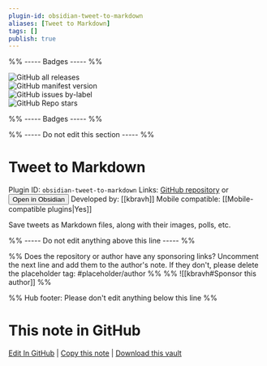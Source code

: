 ```yaml
---
plugin-id: obsidian-tweet-to-markdown
aliases: [Tweet to Markdown]
tags: []
publish: true
---
```


%% ----- Badges ----- %%

![GitHub all releases](https://img.shields.io/github/downloads/kbravh/obsidian-tweet-to-markdown/total?color=573E7A&logo=github&style=for-the-badge)  
![GitHub manifest version](https://img.shields.io/github/manifest-json/v/kbravh/obsidian-tweet-to-markdown?color=573E7A&logo=github&style=for-the-badge)  
![GitHub issues by-label](https://img.shields.io/github/issues/kbravh/obsidian-tweet-to-markdown/help%20wanted?color=573E7A&logo=github&style=for-the-badge)  
![GitHub Repo stars](https://img.shields.io/github/stars/kbravh/obsidian-tweet-to-markdown?color=573E7A&logo=github&style=for-the-badge)

%% ----- Badges ----- %%

%% ----- Do not edit this section ----- %%

# Tweet to Markdown

Plugin ID: `obsidian-tweet-to-markdown`
Links: [GitHub repository](https://github.com/kbravh/obsidian-tweet-to-markdown) or [<button id=HH>Open in Obsidian</button>](obsidian://show-plugin?id=obsidian-tweet-to-markdown)
Developed by: [[kbravh]]
Mobile compatible: [[Mobile-compatible plugins|Yes]]

Save tweets as Markdown files, along with their images, polls, etc.

%% ----- Do not edit anything above this line ----- %%

%% Does the repository or author have any sponsoring links? Uncomment the next line and add them to the author's note. If they don't, please delete the placeholder tag: #placeholder/author %%
%% ![[kbravh#Sponsor this author]] %%

%% Hub footer: Please don't edit anything below this line %%

# This note in GitHub

<span class="git-footer">[Edit In GitHub](https://github.dev/obsidian-community/obsidian-hub/blob/main/02%20-%20Community%20Expansions/02.05%20All%20Community%20Expansions/Plugins/obsidian-tweet-to-markdown.md "git-hub-edit-note") | [Copy this note](https://raw.githubusercontent.com/obsidian-community/obsidian-hub/main/02%20-%20Community%20Expansions/02.05%20All%20Community%20Expansions/Plugins/obsidian-tweet-to-markdown.md "git-hub-copy-note") | [Download this vault](https://github.com/obsidian-community/obsidian-hub/archive/refs/heads/main.zip "git-hub-download-vault") </span>

